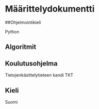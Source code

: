 # Määrittelydokumentti

##Ohjelmointikieli

Python

## Algoritmit

## Koulutusohjelma

Tietojenkäsittelytieteen kandi TKT

## Kieli

Suomi
